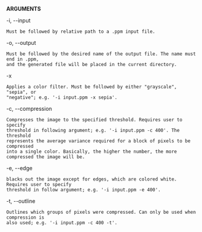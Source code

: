**ARGUMENTS**

-i, --input
 
    Must be followed by relative path to a .ppm input file.

-o, --output

    Must be followed by the desired name of the output file. The name must end in .ppm, 
    and the generated file will be placed in the current directory. 
    
-x

    Applies a color filter. Must be followed by either "grayscale", "sepia", or 
    "negative"; e.g. '-i input.ppm -x sepia'.

-c, --compression

    Compresses the image to the specified threshold. Requires user to specify 
    threshold in following argument; e.g. '-i input.ppm -c 400'. The threshold 
    represents the average variance required for a block of pixels to be compressed
    into a single color. Basically, the higher the number, the more compressed the image will be.
    
-e, --edge 

    blacks out the image except for edges, which are colored white. Requires user to specify 
    threshold in follow argument; e.g. '-i input.ppm -e 400'.

-t, --outline

    Outlines which groups of pixels were compressed. Can only be used when compression is 
    also used; e.g. '-i input.ppm -c 400 -t'.
    
    
